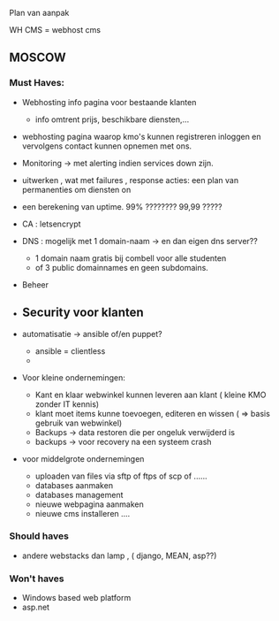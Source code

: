 Plan van aanpak

WH CMS = webhost cms
## MOSCOW

### Must Haves:

- Webhosting info pagina voor bestaande klanten
	- info omtrent prijs, beschikbare diensten,...
- webhosting pagina waarop kmo's kunnen registreren inloggen en vervolgens contact kunnen opnemen met ons.
- Monitoring -> met alerting indien services down zijn.
- uitwerken , wat met failures , response acties: een plan van permanenties om diensten on
- een berekening van uptime. 99% ???????? 99,99 ?????
- CA : letsencrypt
- DNS : mogelijk met 1 domain-naam -> en dan eigen dns server??
	- 1 domain naam gratis bij combell voor alle studenten
	- of 3 public domainnames en geen subdomains.
- Beheer
- Security voor klanten
	- 
- automatisatie -> ansible of/en puppet?
	- ansible = clientless
	- 

- Voor kleine ondernemingen:
	- Kant en klaar webwinkel kunnen leveren aan klant ( kleine KMO zonder IT kennis)
	- klant moet items kunne toevoegen, editeren en wissen ( => basis gebruik van webwinkel)
	- Backups -> data restoren die per ongeluk verwijderd is
	- backups -> voor recovery na een systeem crash

- voor middelgrote ondernemingen
	- uploaden van files via sftp of ftps of scp of ......
	- databases aanmaken
	- databases management
	- nieuwe webpagina aanmaken
	- nieuwe cms installeren ....


### Should haves
- andere webstacks dan lamp , ( django, MEAN, asp??)


### Won't haves
- Windows based web platform
- asp.net







